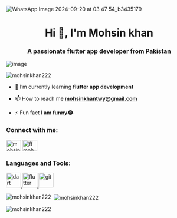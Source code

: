 ![WhatsApp Image 2024-09-20 at 03 47 54_b3435179](https://github.com/user-attachments/assets/f526f103-b168-4d7b-aab1-24b106bc4543)


<h1 align="center">Hi 👋, I'm Mohsin khan</h1>
<h3 align="center">A passionate flutter app developer from Pakistan</h3>

![image](https://github.com/user-attachments/assets/4001e7a2-ac82-4dba-97ea-8a32de1ee93b)

 

<p align="left"> <img src="https://komarev.com/ghpvc/?username=mohsinkhan222&label=Profile%20views&color=0e75b6&style=flat" alt="mohsinkhan222" /> </p>

- 🌱 I’m currently learning **flutter app development**

- 📫 How to reach me **mohsinkhantwy@gmail.com**

- ⚡ Fun fact **I am funny😂**

<h3 align="left">Connect with me:</h3>
<p align="left">
<a href="https://fb.com/mohsin khan" target="blank"><img align="center" src="https://raw.githubusercontent.com/rahuldkjain/github-profile-readme-generator/master/src/images/icons/Social/facebook.svg" alt="mohsin khan" height="30" width="40" /></a>
<a href="https://www.youtube.com/c/ff mohsin gaming" target="blank"><img align="center" src="https://raw.githubusercontent.com/rahuldkjain/github-profile-readme-generator/master/src/images/icons/Social/youtube.svg" alt="ff mohsin gaming" height="30" width="40" /></a>
</p>

<h3 align="left">Languages and Tools:</h3>
<p align="left"> <a href="https://dart.dev" target="_blank" rel="noreferrer"> <img src="https://www.vectorlogo.zone/logos/dartlang/dartlang-icon.svg" alt="dart" width="40" height="40"/> </a> <a href="https://flutter.dev" target="_blank" rel="noreferrer"> <img src="https://www.vectorlogo.zone/logos/flutterio/flutterio-icon.svg" alt="flutter" width="40" height="40"/> </a> <a href="https://git-scm.com/" target="_blank" rel="noreferrer"> <img src="https://www.vectorlogo.zone/logos/git-scm/git-scm-icon.svg" alt="git" width="40" height="40"/> </a> </p>

<p><img align="left" src="https://github-readme-stats.vercel.app/api/top-langs?username=mohsinkhan222&show_icons=true&locale=en&layout=compact" alt="mohsinkhan222" /></p>

<p>&nbsp;<img align="center" src="https://github-readme-stats.vercel.app/api?username=mohsinkhan222&show_icons=true&locale=en" alt="mohsinkhan222" /></p>

<p><img align="center" src="https://github-readme-streak-stats.herokuapp.com/?user=mohsinkhan222&" alt="mohsinkhan222" /></p>
